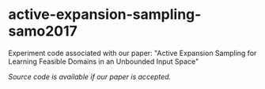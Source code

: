 # active-expansion-sampling-samo2017
Experiment code associated with our paper: "Active Expansion Sampling for Learning Feasible Domains in an Unbounded Input Space"

*Source code is available if our paper is accepted.*
